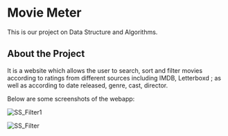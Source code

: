 # Movie Meter

This is our project on Data Structure and Algorithms.

## About the Project

It is a website which allows the user to search, sort and filter movies according to ratings from different sources including IMDB, Letterboxd ; as well as according to date released, genre, cast, director.

Below are some screenshots of the webapp:

![SS_Filter1](https://user-images.githubusercontent.com/73520298/179265408-ebe6196c-b93f-434f-8483-3ec418d3c202.png)

![SS_Filter](https://user-images.githubusercontent.com/73520298/179264745-99eb7bf1-9856-4663-b96e-42dd0f5b3139.png)


